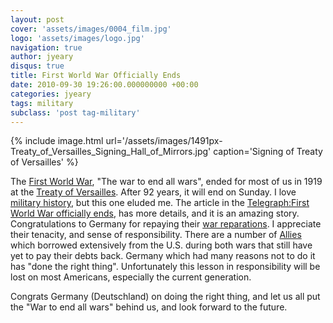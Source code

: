 ```yaml
---
layout: post
cover: 'assets/images/0004_film.jpg'
logo: 'assets/images/logo.jpg'
navigation: true
author: jyeary
disqus: true
title: First World War Officially Ends
date: 2010-09-30 19:26:00.000000000 +00:00
categories: jyeary
tags: military
subclass: 'post tag-military'
---
```

{% include image.html url='/assets/images/1491px-Treaty_of_Versailles_Signing_Hall_of_Mirrors.jpg' caption='Signing of Treaty of Versailles' %}

The [First World
War](http://en.wikipedia.org/wiki/World_War_I), "The war
to end all wars", ended for most of us in 1919 at the [Treaty of
Versailles](http://en.wikipedia.org/wiki/Treaty_of_Versailles).
After 92 years, it will end on Sunday. I love [military
history](http://en.wikipedia.org/wiki/Military_history),
but this one eluded me. The article in the [Telegraph:First World War
officially
ends](http://www.telegraph.co.uk/news/worldnews/europe/germany/8029948/First-World-War-officially-ends.html),
has more details, and it is an amazing story. Congratulations to Germany
for repaying their
[war reparations](http://en.wikipedia.org/wiki/War_reparations).
I appreciate their tenacity, and sense of responsibility. There are a
number of [Allies](http://en.wikipedia.org/wiki/Allies) which
borrowed extensively from the U.S. during both wars that still have yet
to pay their debts back. Germany which had many reasons not to do it has
"done the right thing".  Unfortunately this lesson in responsibility
will be lost on most Americans, especially the current generation.

Congrats Germany (Deutschland) on doing the right thing, and let us all
put the "War to end all wars" behind us, and look forward to the future.
